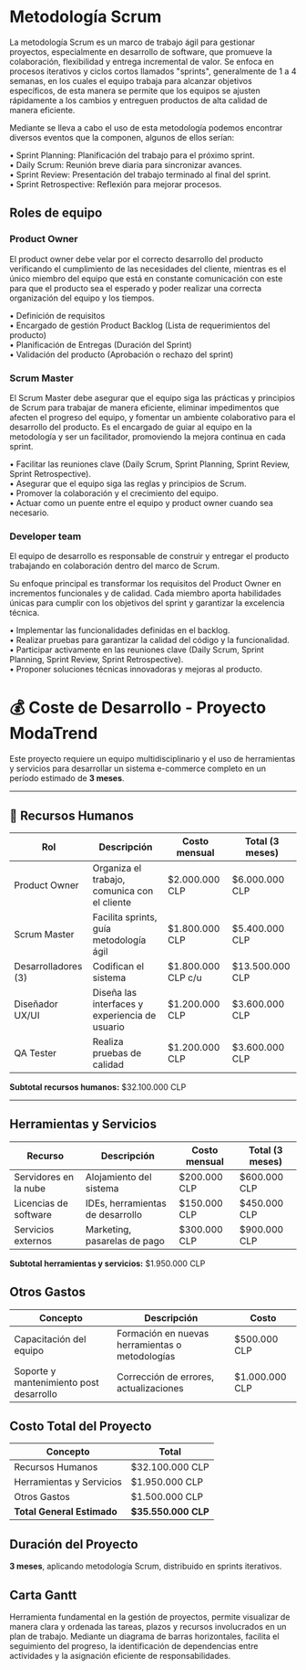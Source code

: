 # Metodología Scrum

La metodología Scrum es un marco de trabajo ágil para gestionar proyectos, especialmente en desarrollo de software, que promueve la colaboración, flexibilidad y entrega incremental de valor. Se enfoca en procesos iterativos y ciclos cortos llamados "sprints", generalmente de 1 a 4 semanas, en los cuales el equipo trabaja para alcanzar objetivos específicos, de esta manera se permite que los equipos se ajusten rápidamente a los cambios y entreguen productos de alta calidad de manera eficiente.

Mediante se lleva a cabo el uso de esta metodología podemos encontrar diversos eventos que la componen, algunos de ellos serían:

• Sprint Planning: Planificación del trabajo para el próximo sprint.  
• Daily Scrum: Reunión breve diaria para sincronizar avances.  
• Sprint Review: Presentación del trabajo terminado al final del sprint.  
• Sprint Retrospective: Reflexión para mejorar procesos.  

## Roles de equipo

### Product Owner 

El product owner debe velar por el correcto desarrollo del producto verificando el cumplimiento  de las necesidades del cliente, mientras es el único miembro del equipo que está en constante comunicación con este para que el producto sea el esperado y poder realizar una correcta organización del equipo y los tiempos.

• Definición de requisitos  
• Encargado de gestión Product Backlog (Lista de requerimientos del producto)  
• Planificación de Entregas (Duración del Sprint)  
• Validación del producto (Aprobación o rechazo del sprint)  





### Scrum Master

El Scrum Master debe asegurar que el equipo siga las prácticas y principios de Scrum para trabajar de manera eficiente, eliminar impedimentos que afecten el progreso del equipo, y fomentar un ambiente colaborativo para el desarrollo del producto. Es el encargado de guiar al equipo en la metodología y ser un facilitador, promoviendo la mejora continua en cada sprint.

• Facilitar las reuniones clave (Daily Scrum, Sprint Planning, Sprint Review, Sprint Retrospective).   
• Asegurar que el equipo siga las reglas y principios de Scrum.   
• Promover la colaboración y el crecimiento del equipo.   
• Actuar como un puente entre el equipo y product owner cuando sea necesario.  

### Developer team 

El equipo de desarrollo es responsable de construir y entregar el producto trabajando en colaboración dentro del marco de Scrum. 

Su enfoque principal es transformar los requisitos del Product Owner en incrementos funcionales y de calidad. Cada miembro aporta habilidades únicas para cumplir con los objetivos del sprint y garantizar la excelencia técnica.

• Implementar las funcionalidades definidas en el backlog.  
• Realizar pruebas para garantizar la calidad del código y la funcionalidad.   
• Participar activamente en las reuniones clave (Daily Scrum, Sprint Planning, Sprint Review, Sprint Retrospective).   
• Proponer soluciones técnicas innovadoras y mejoras al producto.   


# 💰 Coste de Desarrollo - Proyecto ModaTrend

Este proyecto requiere un equipo multidisciplinario y el uso de herramientas y servicios para desarrollar un sistema e-commerce completo en un período estimado de **3 meses**.

---

## 👥 Recursos Humanos

| Rol                 | Descripción                                  | Costo mensual | Total (3 meses) |
|---------------------|----------------------------------------------|----------------|-----------------|
| Product Owner       | Organiza el trabajo, comunica con el cliente | $2.000.000 CLP | $6.000.000 CLP  |
| Scrum Master        | Facilita sprints, guía metodología ágil      | $1.800.000 CLP | $5.400.000 CLP  |
| Desarrolladores (3) | Codifican el sistema                         | $1.800.000 CLP c/u | $13.500.000 CLP |
| Diseñador UX/UI     | Diseña las interfaces y experiencia de usuario | $1.200.000 CLP | $3.600.000 CLP  |
| QA Tester           | Realiza pruebas de calidad                   | $1.200.000 CLP | $3.600.000 CLP  |

**Subtotal recursos humanos:** $32.100.000 CLP

---

##  Herramientas y Servicios

| Recurso                  | Descripción                           | Costo mensual | Total (3 meses) |
|--------------------------|---------------------------------------|----------------|-----------------|
| Servidores en la nube    | Alojamiento del sistema               | $200.000 CLP   | $600.000 CLP    |
| Licencias de software    | IDEs, herramientas de desarrollo      | $150.000 CLP   | $450.000 CLP    |
| Servicios externos       | Marketing, pasarelas de pago          | $300.000 CLP   | $900.000 CLP    |

**Subtotal herramientas y servicios:** $1.950.000 CLP


##  Otros Gastos

| Concepto                      | Descripción                                      | Costo         |
|------------------------------|--------------------------------------------------|---------------|
| Capacitación del equipo      | Formación en nuevas herramientas o metodologías | $500.000 CLP  |
| Soporte y mantenimiento post desarrollo | Corrección de errores, actualizaciones | $1.000.000 CLP |


##  Costo Total del Proyecto

| Concepto                     | Total           |
|-----------------------------|-----------------|
| Recursos Humanos            | $32.100.000 CLP |
| Herramientas y Servicios    | $1.950.000 CLP  |
| Otros Gastos                | $1.500.000 CLP  |
| **Total General Estimado** | **$35.550.000 CLP** |


##  Duración del Proyecto

**3 meses**, aplicando metodología Scrum, distribuido en sprints iterativos.

##  Carta Gantt

Herramienta fundamental en la gestión de proyectos, permite visualizar de manera clara y ordenada las tareas, plazos y recursos involucrados en un plan de trabajo. Mediante un diagrama de barras horizontales, facilita el seguimiento del progreso, la identificación de dependencias entre actividades y la asignación eficiente de responsabilidades.



